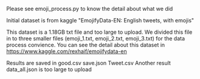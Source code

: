 Please see emoji_process.py to know the detail about what we did

Initial dataset is from kaggle "EmojifyData-EN: English tweets, with emojis"

This dataset is a 1.18GB txt file and too large to upload. We divided this file in to three smaller files (emoji_1.txt, emoji_2.txt, emoji_3.txt) for the data process convience. 
You can see the detail about this dataset in https://www.kaggle.com/rexhaif/emojifydata-en

Results are saved in good.csv save.json Tweet.csv
Another result data_all.json is too large to upload

